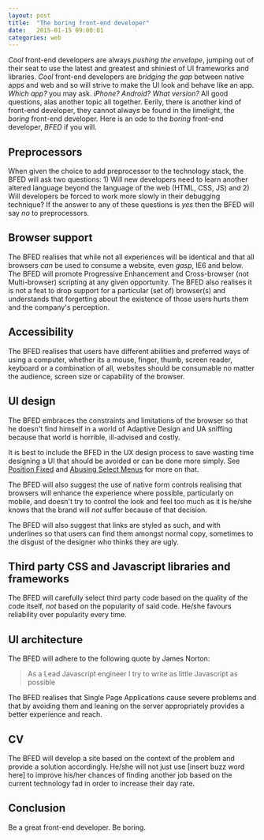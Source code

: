 ```yaml
---
layout: post
title:  "The boring front-end developer"
date:   2015-01-15 09:00:01
categories: web
---
```


*Cool* front-end developers are always *pushing the envelope*, jumping out of their seat to use the latest and greatest and shiniest of UI frameworks and libraries. *Cool* front-end developers are *bridging the gap* between native apps and web and so will strive to make the UI look and behave like an app. *Which app?* you may ask. *iPhone? Android? What version?* All good questions, alas another topic all together. Eerily, there is another kind of front-end developer, they cannot always be found in the limelight, the *boring* front-end developer. Here is an ode to the *boring* front-end developer, *BFED* if you will.

## Preprocessors

When given the choice to add preprocessor to the technology stack, the BFED will ask two questions: 1) Will new developers need to learn another altered language beyond the language of the web (HTML, CSS, JS) and 2) Will developers be forced to work more slowly in their debugging technique? If the answer to any of these questions is *yes* then the BFED will say *no* to preprocessors.

## Browser support

The BFED realises that while not all experiences will be identical and that all browsers *can* be used to consume a website, even *gasp*, IE6 and below. The BFED will promote Progressive Enhancement and Cross-browser (not Multi-browser) scripting at any given opportunity. The BFED also realises it is not a feat to drop support for a particular (set of) browser(s) and understands that forgetting about the existence of those users hurts them and the company's perception.

## Accessibility

The BFED realises that users have different abilities and preferred ways of using a computer, whether its a mouse, finger, thumb, screen reader, keyboard or a combination of all, websites should be consumable no matter the audience, screen size or capability of the browser.

## UI design

The BFED embraces the constraints and limitations of the browser so that he doesn't find himself in a world of Adaptive Design and UA sniffing because that world is horrible, ill-advised and costly.

It is best to include the BFED in the UX design process to save wasting time designing a UI that should be avoided or can be done more simply. See [Position Fixed](/) and [Abusing Select Menus](/) for more on that.

The BFED will also suggest the use of native form controls realising that browsers will enhance the experience where possible, particularly on mobile, and doesn't try to control the look and feel too much as it is he/she knows that the brand will *not* suffer because of that decision.

The BFED will also suggest that links are styled as such, and with underlines so that users can find them amongst normal copy, sometimes to the disgust of the designer who thinks they are ugly.

## Third party CSS and Javascript libraries and frameworks

The BFED will carefully select third party code based on the quality of the code itself, *not* based on the popularity of said code. He/she favours reliability over popularity every time.

## UI architecture

The BFED will adhere to the following quote by James Norton:

> As a Lead Javascript engineer I try to write as little Javascript as possible

The BFED realises that Single Page Applications cause severe problems and that by avoiding them and leaning on the server appropriately provides a better experience and reach.

## CV

The BFED will develop a site based on the context of the problem and provide a solution accordingly. He/she will not just use [insert buzz word here] to improve his/her chances of finding another job based on the current technology fad in order to increase their day rate.

## Conclusion

Be a great front-end developer. Be boring.

<!-- http://blog.capwatkins.com/the-boring-designer -->